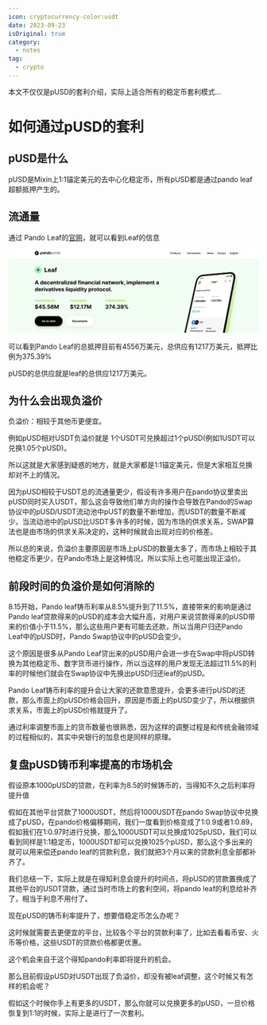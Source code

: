 ```yaml
---
icon: cryptocurrency-color:usdt
date: 2023-09-23
isOriginal: true
category:
  - notes
tag:
  - crypto
---
```


本文不仅仅是pUSD的套利介绍，实际上适合所有的稳定币套利模式...

<!-- more -->

# 如何通过pUSD的套利

## pUSD是什么

pUSD是Mixin上1:1锚定美元的去中心化稳定币，所有pUSD都是通过pando leaf超额抵押产生的。

## 流通量

通过 Pando Leaf的[官网](https://pando.im/leaf)，就可以看到Leaf的信息 

![pando-leaf.png](/assets/images/crypto/pando-leaf.png)

可以看到Pando Leaf的总抵押目前有4556万美元，总供应有1217万美元，抵押比例为375.39%

pUSD的总供应就是leaf的总供应1217万美元。

## 为什么会出现负溢价

负溢价：相较于其他币更便宜。

例如pUSD相对USDT负溢价就是 1个USDT可兑换超过1个pUSD(例如1USDT可以兑换1.05个pUSD)。

所以这就是大家感到疑惑的地方，就是大家都是1:1锚定美元，但是大家相互兑换却对不上的情况。

因为pUSD相较于USDT总的流通量更少，假设有许多用户在pando协议里卖出pUSD同时买入USDT，那么这会导致他们单方向的操作会导致在Pando的Swap协议中的pUSD/USDT流动池中pUST的数量不断增加，而USDT的数量不断减少，当流动池中的pUSD比USDT多许多的时候，因为市场的供求关系，SWAP算法也是由市场的供求关系决定的，这种时候就会出现对应的价格差。

所以总的来说，负溢价主要原因是市场上pUSD的数量太多了，而市场上相较于其他稳定币更少，在Pando市场上是这种情况，所以实际上也可能出现正溢价。

## 前段时间的负溢价是如何消除的

8.15开始，Pando leaf铸币利率从8.5%提升到了11.5%，直接带来的影响是通过Pando leaf贷款得来的pUSD的成本会大幅升高，对用户来说贷款得来的pUSD带来的价值小于11.5%，那么这些用户更有可能去还款，所以当用户归还Pando Leaf中的pUSD时，Pando Swap协议中的pUSD会变少。

这个原因是很多从Pando Leaf贷出来的pUSD用户会进一步在Swap中将pUSD转换为其他稳定币、数字货币进行操作，所以当这样的用户发现无法超过11.5%的利率的时候他们就会在Swap协议中先换出pUSD归还leaf的pUSD。

Pando Leaf铸币利率的提升会让大家的还款意愿提升，会更多进行pUSD的还款，那么市面上的pUSD价格会回升，原因是市面上的pUSD变少了，所以根据供求关系，市面上的pUSD价格就提升了。

通过利率调整市面上的货币数量也很熟悉，因为这样的调整过程是和传统金融领域的过程相似的，其实中央银行的加息也是同样的原理。

## 复盘pUSD铸币利率提高的市场机会

假设原本1000pUSD的贷款，在利率为8.5的时候铸币的，当得知不久之后利率将提升值

假如在其他平台贷款了1000USDT，然后将1000USDT在pando Swap协议中兑换成了pUSD，在pando价格偏移期间，我们一度看到价格变成了1:0.9或者1:0.89，假如我们在1:0.97时进行兑换，那么1000USDT可以兑换成1025pUSD，我们可以看到同样是1:1稳定币，1000USDT却可以兑换1025个pUSD，那么这个多出来的就可以用来偿还pando leaf的贷款利息，我们就把3个月以来的贷款利息全部都补齐了。

我们总结一下，实际上就是在得知利息会提升的时间点，将pUSD的贷款置换成了其他平台的USDT贷款，通过当时市场上的套利空间，将pando leaf的利息给补齐了，相当于利息不用付了。

现在pUSD的铸币利率提升了，想要借稳定币怎么办呢？

这时候就需要去更便宜的平台，比较各个平台的贷款利率了，比如去看看币安、火币等价格，这些USDT的贷款价格都更优惠。

这个机会来自于这个得知pando利率即将提升的机会。

那么目前假设pUSD对USDT出现了负溢价，却没有被leaf调整，这个时候又有怎样的机会呢？

假如这个时候你手上有更多的USDT，那么你就可以兑换更多的pUSD，一旦价格恢复到1:1的时候，实际上是进行了一次套利。

